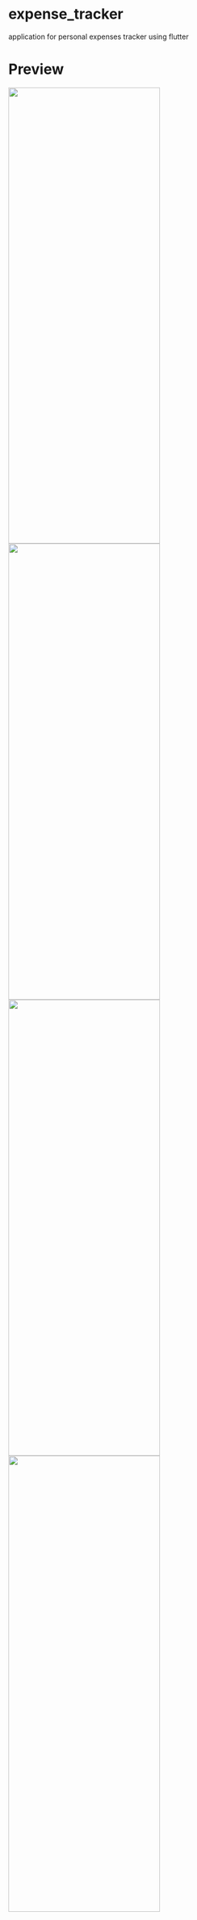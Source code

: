 # expense_tracker

application for personal expenses tracker using flutter

# Preview
<img src="https://user-images.githubusercontent.com/35743597/172723535-a0bcadc2-60a0-4463-8635-5a7629279f13.jpeg" width="300" height="900"/>
<img src="https://user-images.githubusercontent.com/35743597/172723559-328b873b-982c-48b1-a5f7-00137592a8d1.jpeg" width="300" height="900"/>
<img src="https://user-images.githubusercontent.com/35743597/172723579-15b55097-f4a6-453a-937c-5f163c46d2fb.jpeg" width="300" height="900"/>
<img src="https://user-images.githubusercontent.com/35743597/172723588-49c4e58b-6338-4a16-aa0b-a727ccff5b6e.jpeg" width="300" height="900"/>
